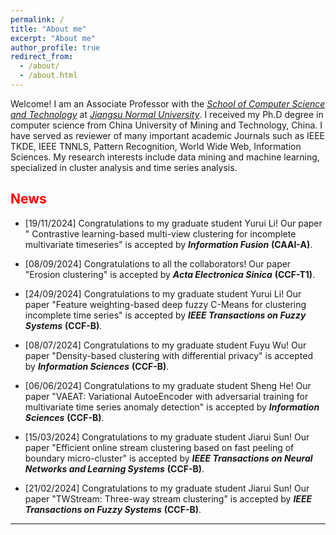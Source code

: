 ```yaml
---
permalink: /
title: "About me"
excerpt: "About me"
author_profile: true
redirect_from: 
  - /about/
  - /about.html
---
```


Welcome!  I am an Associate Professor with the [*School of Computer Science and Technology*](http://eit.jsnu.edu.cn/) at [*Jiangsu Normal University*](http://www.jsnu.edu.cn/). I received my Ph.D degree in computer science from China University of Mining and Technology, China. I have served as reviewer of many important academic Journals such as IEEE TKDE, IEEE TNNLS, Pattern Recognition, World Wide Web, Information Sciences. My research interests include data mining and machine learning, specialized in cluster analysis and time series analysis.

## <font color='red'>News</font>
- [19/11/2024] Congratulations to my graduate student Yurui Li! Our paper " Contrastive learning-based multi-view clustering for incomplete multivariate timeseries" is accepted by ***Information Fusion*** **(CAAI-A)**.

- [08/09/2024] Congratulations to all the collaborators! Our paper "Erosion clustering" is accepted by ***Acta Electronica Sinica*** **(CCF-T1)**.

- [24/09/2024] Congratulations to my graduate student Yurui Li! Our paper "Feature weighting-based deep fuzzy C-Means for clustering incomplete time series" is accepted by ***IEEE Transactions on Fuzzy Systems*** **(CCF-B)**.

- [08/07/2024] Congratulations to my graduate student Fuyu Wu! Our paper "Density-based clustering with differential privacy" is accepted by ***Information Sciences*** **(CCF-B)**.

- [06/06/2024] Congratulations to my graduate student Sheng He! Our paper "VAEAT: Variational AutoeEncoder with adversarial training for multivariate time series anomaly detection" is accepted by ***Information Sciences*** **(CCF-B)**.

- [15/03/2024] Congratulations to my graduate student Jiarui Sun! Our paper "Efficient online stream clustering based on fast peeling of boundary micro-cluster" is accepted by ***IEEE Transactions on Neural Networks and Learning Systems*** **(CCF-B)**.

- [21/02/2024] Congratulations to my graduate student Jiarui Sun! Our paper "TWStream: Three-way stream clustering" is accepted by ***IEEE Transactions on Fuzzy Systems*** **(CCF-B)**.

---
<script type="text/javascript" id="clustrmaps" src="//clustrmaps.com/map_v2.js?d=jxuEIV5UnyUCr8818gGupzOz4-gfzfivevnUplvJNhI&cl=ffffff&w=a"></script>